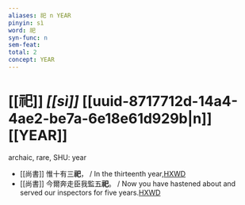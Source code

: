```yaml
---
aliases: 祀 n YEAR
pinyin: sì
word: 祀
syn-func: n
sem-feat: 
total: 2
concept: YEAR 
---
```

# [[祀]] *[[sì]]*  [[uuid-8717712d-14a4-4ae2-be7a-6e18e61d929b|n]] [[YEAR]]
archaic, rare, SHU: year
 - [[尚書]] 惟十有三**祀**， / In the thirteenth year,[HXWD](https://hxwd.org/textview.html?location=KR1b0001_tls_032-2a.2)
 - [[尚書]] 今爾奔走臣我監五**祀**。 / Now you have hastened about and served our inspectors for five years.[HXWD](https://hxwd.org/textview.html?location=KR1b0001_tls_046-2a.112)